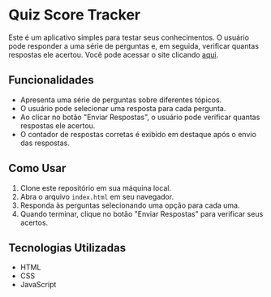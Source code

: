 # Quiz Score Tracker

Este é um aplicativo simples para testar seus conhecimentos. O usuário pode responder a uma série de perguntas e, em seguida, verificar quantas respostas ele acertou.
Você pode acessar o site clicando [aqui](https://layla-lima.github.io/quiz-score-tracker/).

## Funcionalidades

- Apresenta uma série de perguntas sobre diferentes tópicos.
- O usuário pode selecionar uma resposta para cada pergunta.
- Ao clicar no botão "Enviar Respostas", o usuário pode verificar quantas respostas ele acertou.
- O contador de respostas corretas é exibido em destaque após o envio das respostas.

## Como Usar

1. Clone este repositório em sua máquina local.
2. Abra o arquivo `index.html` em seu navegador.
3. Responda às perguntas selecionando uma opção para cada uma.
4. Quando terminar, clique no botão "Enviar Respostas" para verificar seus acertos.

## Tecnologias Utilizadas

- HTML
- CSS
- JavaScript

